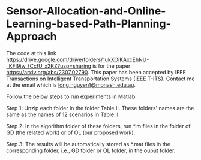 # Sensor-Allocation-and-Online-Learning-based-Path-Planning-Approach

The code at this link https://drive.google.com/drive/folders/1ukXOiKAxcEhNU-_KFl9iw_tCcfU_x2KZ?usp=sharing is for the paper https://arxiv.org/abs/2307.02790. This paper has been accepted by IEEE Transactions on Intelligent Transportation Systems (IEEE T-ITS). Contact me at the email which is long.nguyen1@monash.edu.au.

Follow the below steps to run experiments in Matlab.

Step 1: Unzip each folder in the folder Table II. These folders' names are the same as the names of 12 scenarios in Table II. 

Step 2: In the algorithm folder of these folders, run *.m files in the folder of GD (the related work) or of OL (our proposed work). 

Step 3: The results will be automatically stored as *.mat files in the corresponding folder, i.e., GD folder or OL folder, in the ouput folder.

